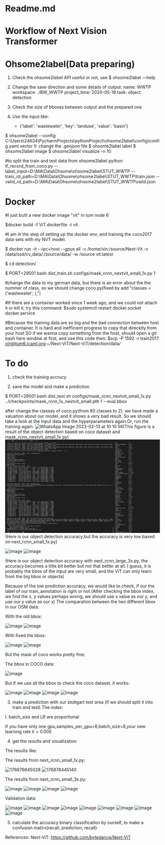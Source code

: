 
# Readme.md
# Workflow of Next Vision Transformer

# Ohsome2label(Data preparing)

1. Check the ohsome2label API useful or not, use $ ohsome2label —help

2. Change the save direction and some details of output:
  name: WWTP
  workspace: ./BW_WWTP
  project_time: 2020-05-18
  task: object detection

3. Check the size of bboxes between output and the prepared one

4. Use the input like:
    - {'label': 'wastewater', 'key': 'landuse', 'value': 'basin'}


$ ohsome2label --config  C:\Users\24634\PycharmProjects\pythonProject\ohsome2label\config\config.yaml vector
II: change the .geojson file
$ ohsome2label label
$ ohsome2label image
$ ohsome2label visualize -n 10

#to split the train and test data from ohsome2label
python tf_record_from_coco.py --label_input=D:\MA\Data\Ohsome\ohsome2label\STUT_WWTP --train_rd_path=D:\MA\Data\Ohsome\ohsome2label\STUT_WWTP\train.json --valid_rd_path=D:\MA\Data\Ohsome\ohsome2label\STUT_WWTP\valid.json



# Docker
#I just built a new docker image "vit" in tum node 6

$docker build -f ViT.dockerfile -t vit .

#I am in the step of setting up the docker env, and training the coco2017 data sets with my NVT model.

$ docker run -it --ipc=host --gpus all -v /home/xin:/source/Next-Vit -v /data/ssd/cv_data/:/source/data/ -w /source vit:latest

$ cd detection/

$ PORT=29501 bash dist_train.sh configs/mask_rcnn_nextvit_small_1x.py 1


#change the data to my german data, but there is an error about the the nummer of class, so we should change coco.py(fixed by add "classes = ('wastewater', ),")

#If there are a container worked since 1 week ago, and we could not attach it or kill it, try this command:
$sudo systemctl restart docker.socket docker.service

#Because the training data are so big and the bad connection between host and container. It is hard and inefficient progress to copy that direcktly from your host.SO if we wanna copy something from the host, should open a git bash here window at first, and use this code then:
$scp -P 1592 -r train2017 xin@tum6.icaml.org:~/Next-ViT/Next-ViT/detection/data/

# To do

1. check the training accrucy

2. save the model and make a prediction

$ PORT=29501 bash dist_test.sh configs/mask_rcnn_nextvit_small_1x.py ../checkpoints/mask_rcnn_1x_nextvit_small.pth 1 --eval bbox

after change the classes of coco.py(from 80 classes to 2), we have made a valuation about our model, and it shows a very bad result. So we should take a look at the input data and the hyperparameters again.Or, run the training again.
![WhatsApp Image 2023-02-13 at 10 10 56](https://user-images.githubusercontent.com/87394529/224976140-014632d5-aed1-48d7-ba0e-9ca1c669921f.jpg)(This figure is a result of the object detection based on coco dataset and mask_rcnn_nextvit_small_1x.py)
![result chat](https://github.com/XinWang1128/Next_Vision_Transformer/blob/master/98d7b963-95c3-471b-be51-7d886cbcae4d.png)
(Here is our object detection accuracy,but the accuracy is very low based on next_rcnn_small_1x.py)


![image](https://user-images.githubusercontent.com/87394529/229114510-1e23590c-70d9-412f-8964-5b82d5a87e4b.png)
![image](https://user-images.githubusercontent.com/87394529/230374103-606d6249-2d54-41b1-87b2-5e51bff13dcb.png)

(Here is our object detection accuracy with next_rcnn_large_3x.py, the accuracy becomes a liitle bit better but not that better at all. I guess, it is probably the bbox of the input are very small, and the ViT can only learn from the big bbox or objects)

Because of the low prediction accuracy, we would like to check, if our the label of our train_annotation is right or not.(Atfer checking the bbox index, we find the x, y values perhaps wrong, we should use x value as our y, and use our y value as our x)
The comparation between the two different bbox in our OSM data:

With the old bbox:

![image](https://user-images.githubusercontent.com/87394529/225911088-cba04cf2-df8b-4951-aab1-a89b2ba2043c.png)
![image](https://user-images.githubusercontent.com/87394529/226318690-bf117352-47f1-4241-a593-5ba797a018bd.png)


With fixed the bbox:

![image](https://user-images.githubusercontent.com/87394529/225911257-824213a7-f09f-492f-915b-2adaed9e397d.png)
![image](https://user-images.githubusercontent.com/87394529/226318776-1467d2b0-3d3b-4c25-8703-fc247c2df955.png)



But the mask of coco works pretty fine:

The  bbox in COCO data:

![image](https://user-images.githubusercontent.com/87394529/225911454-4ca671af-22bb-452d-b231-5390d685ad27.png)

But if we use all the bbox to check the coco dataset, it works:

![image](https://user-images.githubusercontent.com/87394529/226360667-cfdf3fa5-4322-4832-b96d-79ba4685ecfa.png)
![image](https://user-images.githubusercontent.com/87394529/226360704-21094e88-bb5b-4114-aa92-7e75d9863bd1.png)
![image](https://user-images.githubusercontent.com/87394529/226360839-be6aea10-2fc5-4975-bdfd-9f69f18bee33.png)
![image](https://user-images.githubusercontent.com/87394529/226360795-14a05282-f18e-44e0-bf1d-e93d30c76285.png)


3. make a prediction with our stuttgart test area (if we should split it into train and test)
The index:

I. batch_size and LR are proportional

If you have only one gpu,samples_per_gpu=8,batch_size=8,your new learning rate lr = 0.005





4. get the results and visualization

The results like:

The results from next_rcnn_small_1x.py:

![176876645028](https://user-images.githubusercontent.com/87394529/226669488-96bc8c2c-2583-4c09-818c-440956f6ba47.jpg)
![176878445140](https://user-images.githubusercontent.com/87394529/226669522-8ef0327b-57d8-4ede-a86c-2317c00934ec.jpg)

The results from next_rcnn_small_3x.py:

![image](https://user-images.githubusercontent.com/87394529/229114837-048a7b9d-923c-4ed8-9300-826c6a6923c3.png)
![image](https://user-images.githubusercontent.com/87394529/229114896-b027ba20-5a7e-4bc0-8280-d8b640b4c404.png)
![image](https://user-images.githubusercontent.com/87394529/229114949-469c299f-55f2-4c05-a765-80cfac426573.png)
![image](https://user-images.githubusercontent.com/87394529/229115013-e7fc667c-1391-432b-b6a6-bc9ee3c2fc93.png)


Validation data:

![image](https://user-images.githubusercontent.com/87394529/227224906-6e94bfff-590e-45b0-be17-9d84c01a4f04.png)
![image](https://user-images.githubusercontent.com/87394529/227225026-a4fdad82-d275-48f0-991a-3ce8488a94e8.png)
![image](https://user-images.githubusercontent.com/87394529/227225093-25beff8e-816d-434c-b5c2-00f151a9a557.png)
![image](https://user-images.githubusercontent.com/87394529/227225172-84f24f6a-263a-447c-8365-6ed98fcb8a47.png)
![image](https://user-images.githubusercontent.com/87394529/227225253-7027dd27-2939-4091-90d0-d7315e70cb1b.png)
![image](https://user-images.githubusercontent.com/87394529/227225388-49e70300-7e34-41f5-abdb-1ed0bc7317ec.png)
![image](https://user-images.githubusercontent.com/87394529/227225439-0235b28a-ca28-4034-ba73-9908265c8c69.png)
![image](https://user-images.githubusercontent.com/87394529/227225499-201a7b0a-47b5-4aef-b60d-daeffc4b2c40.png)
![image](https://user-images.githubusercontent.com/87394529/227225555-3f1ec1c0-4ac0-4529-bdc7-2c8d028b5f87.png)



5. calculate the accuracy binary classification by ourself, to make a confusion matirx(recall, prediction, recall)


References:
Next-ViT: https://github.com/bytedance/Next-ViT




